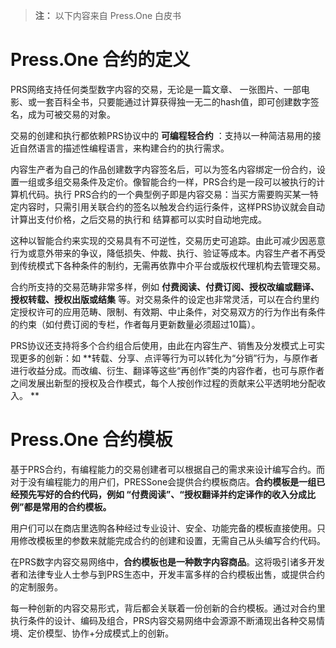 > **注：** 以下内容来自 Press.One 白皮书

# Press.One 合约的定义

PRS网络支持任何类型数字内容的交易，无论是一篇文章、 一张图片、一部电影、或一套百科全书，只要能通过计算获得独一无二的hash值，即可创建数字签名，成为可被交易的对象。

交易的创建和执行都依赖PRS协议中的 **可编程轻合约** ：支持以一种简洁易用的接近自然语言的描述性编程语言，来构建合约的执行需求。

内容生产者为自己的作品创建数字内容签名后，可以为签名内容绑定一份合约，设置一组或多组交易条件及定价。像智能合约一样，PRS合约是一段可以被执行的计算机代码。执行 PRS合约的一个典型例子即是内容交易：当买方需要购买某一特定内容时，只需引用关联合约的签名以触发合约运行条件，这样PRS协议就会自动计算出支付价格，之后交易的执行和
结算都可以实时自动地完成。

这种以智能合约来实现的交易具有不可逆性，交易历史可追踪。由此可减少因恶意行为或意外带来的争议，降低损失、仲裁、执行、验证等成本。内容生产者不再受到传统模式下各种条件的制约，无需再依靠中介平台或版权代理机构去管理交易。 

合约所支持的交易范畴非常多样，例如 **付费阅读、付费订阅、授权改编或翻译、授权转载、授权出版或结集** 等。对交易条件的设定也非常灵活，可以在合约里约定授权许可的应用范畴、限制、有效期、中止条件，对交易双方的行为作出有条件的约束（如付费订阅的专栏，作者每月更新数量必须超过10篇）。

PRS协议还支持将多个合约组合后使用，由此在内容生产、销售及分发模式上可实现更多的创新：如 **转载、分享、点评等行为可以转化为“分销”行为，与原作者进行收益分成。而改编、衍生、翻译等这些“再创作”类的内容作者，也可与原作者之间发展出新型的授权及合作模式，每个人按创作过程的贡献来公平透明地分配收入。 **

# Press.One 合约模板

基于PRS合约，有编程能力的交易创建者可以根据自己的需求来设计编写合约。而对于没有编程能力的用户们，PRESSone会提供合约模板商店。**合约模板是一组已经预先写好的合约代码，例如 “付费阅读”、“授权翻译并约定译作的收入分成比例”都是常用的合约模板。**

用户们可以在商店里选购各种经过专业设计、安全、功能完备的模板直接使用。只用修改模板里的参数来就能完成合约的创建和设置，无需自己从头编写合约代码。

在PRS数字内容交易网络中，**合约模板也是一种数字内容商品**。这将吸引诸多开发者和法律专业人士参与到PRS生态中，开发丰富多样的合约模板出售，或提供合约的定制服务。

每一种创新的内容交易形式，背后都会关联着一份创新的合约模板。通过对合约里执行条件的设计、编码及组合，PRS内容交易网络中会源源不断涌现出各种交易情境、定价模型、协作+分成模式上的创新。 
